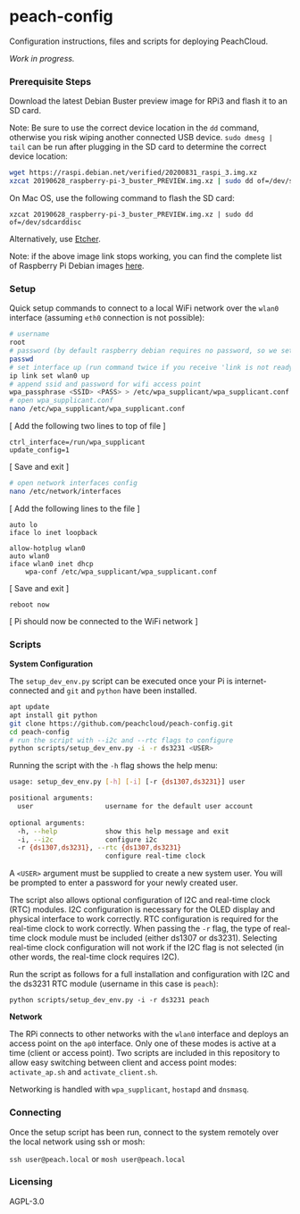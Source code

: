 # peach-config

Configuration instructions, files and scripts for deploying PeachCloud. 

_Work in progress._

### Prerequisite Steps

Download the latest Debian Buster preview image for RPi3 and flash it to an SD card.

Note: Be sure to use the correct device location in the `dd` command, otherwise you risk wiping another connected USB device. `sudo dmesg | tail` can be run after plugging in the SD card to determine the correct device location:

```bash
wget https://raspi.debian.net/verified/20200831_raspi_3.img.xz
xzcat 20190628_raspberry-pi-3_buster_PREVIEW.img.xz | sudo dd of=/dev/sdb bs=64k oflag=dsync status=progress
```

On Mac OS, use the following command to flash the SD card:

`xzcat 20190628_raspberry-pi-3_buster_PREVIEW.img.xz | sudo dd of=/dev/sdcarddisc`

Alternatively, use [Etcher](https://www.balena.io/etcher/).

Note: if the above image link stops working, you can find the complete list of Raspberry Pi Debian images [here](https://raspi.debian.net/tested-images/).

### Setup

Quick setup commands to connect to a local WiFi network over the `wlan0` interface (assuming `eth0` connection is not possible):

```bash
# username
root
# password (by default raspberry debian requires no password, so we set the password for root here)
passwd
# set interface up (run command twice if you receive 'link is not ready' error on first try)
ip link set wlan0 up
# append ssid and password for wifi access point
wpa_passphrase <SSID> <PASS> > /etc/wpa_supplicant/wpa_supplicant.conf
# open wpa_supplicant.conf
nano /etc/wpa_supplicant/wpa_supplicant.conf
```

[ Add the following two lines to top of file ]

```plaintext
ctrl_interface=/run/wpa_supplicant
update_config=1
```

[ Save and exit ]

```bash
# open network interfaces config
nano /etc/network/interfaces
```

[ Add the following lines to the file ]

```plaintext
auto lo
iface lo inet loopback

allow-hotplug wlan0
auto wlan0
iface wlan0 inet dhcp
    wpa-conf /etc/wpa_supplicant/wpa_supplicant.conf
```

[ Save and exit ]

`reboot now`

[ Pi should now be connected to the WiFi network ]

### Scripts

**System Configuration**

The `setup_dev_env.py` script can be executed once your Pi is internet-connected and `git` and `python` have been installed. 

```bash
apt update
apt install git python
git clone https://github.com/peachcloud/peach-config.git
cd peach-config
# run the script with --i2c and --rtc flags to configure
python scripts/setup_dev_env.py -i -r ds3231 <USER>
```

Running the script with the `-h` flag shows the help menu:

```bash
usage: setup_dev_env.py [-h] [-i] [-r {ds1307,ds3231}] user

positional arguments:
  user                  username for the default user account
  
optional arguments:
  -h, --help            show this help message and exit
  -i, --i2c             configure i2c
  -r {ds1307,ds3231}, --rtc {ds1307,ds3231}
                        configure real-time clock
```

A `<USER>` argument must be supplied to create a new system user. You will be prompted to enter a password for your newly created user.

The script also allows optional configuration of I2C and real-time clock (RTC) modules. I2C configuration is necessary for the OLED display and physical interface to work correctly. RTC configuration is required for the real-time clock to work correctly. When passing the `-r` flag, the type of real-time clock module must be included (either ds1307 or ds3231). Selecting real-time clock configuration will not work if the I2C flag is not selected (in other words, the real-time clock requires I2C).

Run the script as follows for a full installation and configuration with I2C and the ds3231 RTC module (username in this case is `peach`):

`python scripts/setup_dev_env.py -i -r ds3231 peach`

**Network**

The RPi connects to other networks with the `wlan0` interface and deploys an access point on the `ap0` interface. Only one of these modes is active at a time (client or access point). Two scripts are included in this repository to allow easy switching between client and access point modes: `activate_ap.sh` and `activate_client.sh`.

Networking is handled with `wpa_supplicant`, `hostapd` and `dnsmasq`.

### Connecting

Once the setup script has been run, connect to the system remotely over the local network using ssh or mosh:

`ssh user@peach.local` or `mosh user@peach.local`

### Licensing

AGPL-3.0

